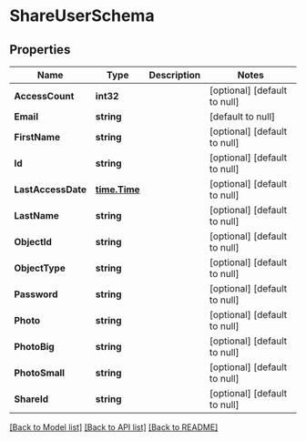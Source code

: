 # ShareUserSchema

## Properties
Name | Type | Description | Notes
------------ | ------------- | ------------- | -------------
**AccessCount** | **int32** |  | [optional] [default to null]
**Email** | **string** |  | [default to null]
**FirstName** | **string** |  | [optional] [default to null]
**Id** | **string** |  | [optional] [default to null]
**LastAccessDate** | [**time.Time**](time.Time.md) |  | [optional] [default to null]
**LastName** | **string** |  | [optional] [default to null]
**ObjectId** | **string** |  | [optional] [default to null]
**ObjectType** | **string** |  | [optional] [default to null]
**Password** | **string** |  | [optional] [default to null]
**Photo** | **string** |  | [optional] [default to null]
**PhotoBig** | **string** |  | [optional] [default to null]
**PhotoSmall** | **string** |  | [optional] [default to null]
**ShareId** | **string** |  | [optional] [default to null]

[[Back to Model list]](../README.md#documentation-for-models) [[Back to API list]](../README.md#documentation-for-api-endpoints) [[Back to README]](../README.md)



